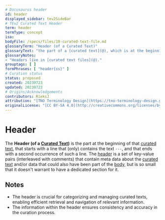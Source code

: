 ```yaml
---
# Docusaurus header
id: header
displayed_sidebar: tev2SideBar
# TEv2 Curated Text Header
term: header
termType: concept
isa:
bodyFile: /specs/files/10-curated-text-file.md
glossaryTerm: "Header (of a Curated Text)"
glossaryText: "the part of a [curated text](@), which is at the beginning of that text, that starts with a line that (only) contains three subsequent '-'characters, and that ends with a second occurrence of such a line."
glossaryNotes:
- "Headers live in [curated text files](@)."
grouptags: [ ]
formPhrases: [ "header{ss}" ]
# Curation status
status: proposed
created: 20230723
updated: 20230723
# Origins/Acknowledgements
contributors: RieksJ
attribution: "[TNO Terminology Design](https://tno-terminology-design.github.io/tev2-specifications/docs)"
originalLicense: "[CC BY-SA 4.0](http://creativecommons.org/licenses/by-sa/4.0/?ref=chooser-v1)"
---
```


# Header

The **Header (of a [Curated Text](@))** is the part at the beginning of that [curated text](@), that starts with a line that (only) contains the text `---`, and that ends with a second occurrence of such a line. The [header](@) is a set of key-value pairs (interleaved with comments) that contain meta data about the [curated text](@) and/or data that could also have been part of the [body](@), but is so small that it doesn't warrant to have a dedicated section for it.

## Notes

- The header is crucial for categorizing and managing curated texts, enabling efficient retrieval and navigation of relevant information.
- The information within the header ensures consistency and accuracy in the curation process.
